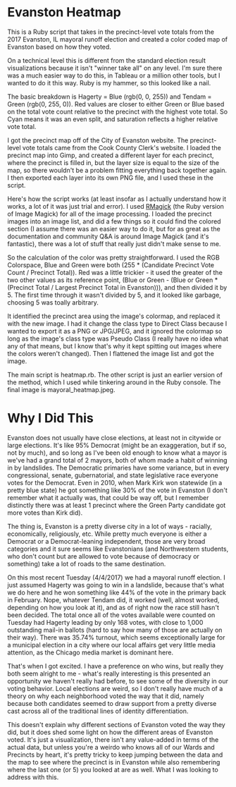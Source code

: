 # Evanston Heatmap
This is a Ruby script that takes in the precinct-level vote totals from the 2017 Evanston, IL mayoral runoff election and created a color coded map of Evanston based on how they voted.

On a technical level this is different from the standard election result visualizations because it isn't "winner take all" on any level.  I'm sure there was a much easier way to do this, in Tableau or a million other tools, but I wanted to do it this way.  Ruby is my hammer, so this looked like a nail.

The basic breakdown is Hagerty = Blue (rgb(0, 0, 255)) and Tendam = Green (rgb(0, 255, 0)).  Red values are closer to either Green or Blue based on the total vote count relative to the precinct with the highest vote total.  So Cyan means it was an even split, and saturation reflects a higher relative vote total.

I got the precinct map off of the City of Evanston website.  The precinct-level vote totals came from the Cook County Clerk's website.
I loaded the precinct map into Gimp, and created a different layer for each precinct, where the precinct is filled in, but the layer size is equal to the size of the map, so there wouldn't be a problem fitting everything back together again.  I then exported each layer into its own PNG file, and I used these in the script.

Here's how the script works (at least insofar as I actually understand how it works, a lot of it was just trial and error).  I used [RMagick](https://github.com/rmagick/rmagick) (the Ruby version of Image Magick) for all of the image processing.  I loaded the precinct images into an image list, and did a few things so it could find the colored section (I assume there was an easier way to do it, but for as great as the documentation and community Q&A is around Image Magick (and it's fantastic), there was a lot of stuff that really just didn't make sense to me.

So the calculation of the color was pretty straightforward.  I used the RGB Colorspace, Blue and Green were both (255 * (Candidate Precinct Vote Count / Precinct Total)).  Red was a little trickier - it used the greater of the two other values as its reference point, (Blue or Green - (Blue or Green * (Precinct Total / Largest Precinct Total in Evanston))), and then divided it by 5.  The first time through it wasn't divided by 5, and it looked like garbage, choosing 5 was toally arbitrary.  

It identified the precinct area using the image's colormap, and replaced it with the new image.  I had it change the class type to Direct Class because I wanted to export it as a PNG or JPG/JPEG, and it ignored the colormap so long as the image's class type was Pseudo Class (I really have no idea what any of that means, but I know that's why it kept spitting out images where the colors weren't changed).  Then I flattened the image list and got the image.

The main script is heatmap.rb.  The other script is just an earlier version of the method, which I used while tinkering around in the Ruby console.  The final image is mayoral_heatmap.jpeg.

# Why I Did This
Evanston does not usually have close elections, at least not in citywide or large elections.  It's like 95% Democrat (might be an exaggeration, but if so, not by much), and so long as I've been old enough to know what a mayor is we've had a grand total of 2 mayors, both of whom made a habit of winning in by landslides.  The Democratic primaries have some variance, but in every congressional, senate, gubernatorial, and state legislative race everyone votes for the Democrat.  Even in 2010, when Mark Kirk won statewide (in a pretty blue state) he got something like 30% of the vote in Evanston (I don't remember what it actually was, that could be way off, but I remember distinctly there was at least 1 precinct where the Green Party candidate got more votes than Kirk did).  

The thing is, Evanston is a pretty diverse city in a lot of ways - racially, economically, religiously, etc.  While pretty much everyone is either a Democrat or a Democrat-leaning independent, those are very broad categories and it sure seems like Evanstonians (and Northwestern students, who don't count but are allowed to vote because of democracy or something) take a lot of roads to the same destination.  

On this most recent Tuesday (4/4/2017) we had a mayoral runoff election.  I just assumed Hagerty was going to win in a landslide, because that's what we do here and he won something like 44% of the vote in the primary back in February.  Nope, whatever Tendam did, it worked (well, almost worked, depending on how you look at it), and as of right now the race still hasn't been decided.  The total once all of the votes available were counted on Tuesday had Hagerty leading by only 168 votes, with close to 1,000 outstanding mail-in ballots (hard to say how many of those are actually on their way).  There was 35.74% turnout, which seems exceptionally large for a municipal election in a city where our local affairs get very little media attention, as the Chicago media market is dominant here.

That's when I got excited.  I have a preference on who wins, but really they both seem alright to me - what's really interesting is this presented an opportunity we haven't really had before, to see some of the diversity in our voting behavior.  Local elections are weird, so I don't really have much of a theory on why each neighborhood voted the way that it did, namely because both candidates seemed to draw support from a pretty diverse cast across all of the traditional lines of identity differentiation.  

This doesn't explain why different sections of Evanston voted the way they did, but it does shed some light on how the different areas of Evanston voted.  It's just a visualization, there isn't any value-added in terms of the actual data, but unless you're a weirdo who knows all of our Wards and Precincts by heart, it's pretty tricky to keep jumping between the data and the map to see where the precinct is in Evanston while also remembering where the last one (or 5) you looked at are as well.  What I was looking to address with this.
